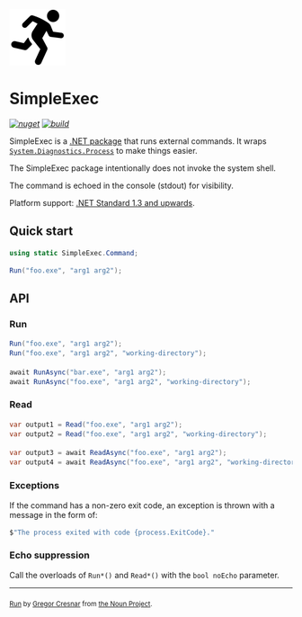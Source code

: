 <img src="assets/simple-exec.png" width="100" />

# SimpleExec

_[![nuget](https://img.shields.io/nuget/v/SimpleExec.svg?style=flat)](https://www.nuget.org/packages/SimpleExec)_
_[![build](https://ci.appveyor.com/api/projects/status/sagnyx3o2x0bidm1/branch/master?svg=true)](https://ci.appveyor.com/project/adamralph/simple-exec/branch/master)_

SimpleExec is a [.NET package](https://www.nuget.org/packages/SimpleExec) that runs external commands. It wraps [`System.Diagnostics.Process`](https://apisof.net/catalog/System.Diagnostics.Process) to make things easier.

The SimpleExec package intentionally does not invoke the system shell.

The command is echoed in the console (stdout) for visibility.

Platform support: [.NET Standard 1.3 and upwards](https://docs.microsoft.com/en-us/dotnet/standard/net-standard).

## Quick start

```C#
using static SimpleExec.Command;
```

```C#
Run("foo.exe", "arg1 arg2");
```

## API

### Run

```C#
Run("foo.exe", "arg1 arg2");
Run("foo.exe", "arg1 arg2", "working-directory");

await RunAsync("bar.exe", "arg1 arg2");
await RunAsync("foo.exe", "arg1 arg2", "working-directory");
```

### Read

```C#
var output1 = Read("foo.exe", "arg1 arg2");
var output2 = Read("foo.exe", "arg1 arg2", "working-directory");

var output3 = await ReadAsync("foo.exe", "arg1 arg2");
var output4 = await ReadAsync("foo.exe", "arg1 arg2", "working-directory");
```

### Exceptions

If the command has a non-zero exit code, an exception is thrown with a message in the form of:

```C#
$"The process exited with code {process.ExitCode}."
```

### Echo suppression

Call the overloads of `Run*()` and `Read*()` with the `bool noEcho` parameter.

---

<sub>[Run](https://thenounproject.com/term/target/975371) by [Gregor Cresnar](https://thenounproject.com/grega.cresnar/) from [the Noun Project](https://thenounproject.com/).</sub>
